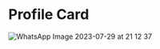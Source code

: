 # Profile Card
![WhatsApp Image 2023-07-29 at 21 12 37](https://github.com/GayatriJoshi/Profile_Card/assets/90371721/1b95fc6a-01d8-40b0-b981-b5a604ae8256)
